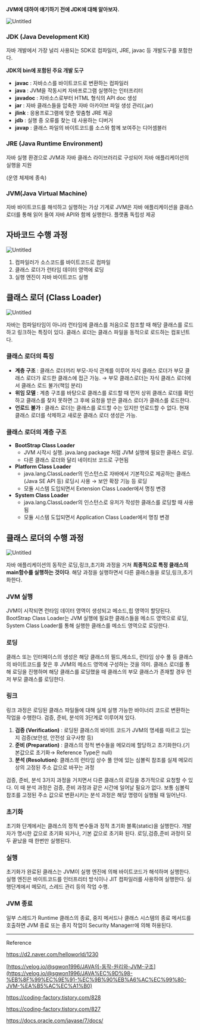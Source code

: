 **JVM에 대하여 얘기하기 전에 JDK에 대해 알아보자.**

![Untitled](https://github.com/9u4a/Study/assets/81855010/6628981c-4a33-488b-a65e-88bd8b93df5f)



### JDK (Java Development Kit)

자바 개발에서 가장 널리 사용되는 SDK로 컴파일러, JRE, javac 등 개발도구를 포함한다.

**JDK의 bin에 포함된 주요 개발 도구**

- **javac** : 자바소스를 바이트코드로 변환하는 컴파일러
- **java** : JVM을 작동시켜 자바프로그램 실행하는 인터프리터
- **javadoc** : 자바소스로부터 HTML 형식의 API doc 생성
- **jar** : 자바 클래스들을 압축한 자바 아카이브 파일 생성 관리(.jar)
- **jlink** : 응용프로그램에 맞춘 맞춤형 JRE 제공
- **jdb** : 실행 중 오류를 찾는 데 사용하는 디버거
- **javap** : 클래스 파일의 바이트코드를 소스와 함께 보여주는 디어셈블러

### JRE (Java Runtime Environment)

자바 실행 환경으로 JVM과 자바 클래스 라이브러리로 구성되어 자바 애플리케이션의 실행을 지원

(운영 체제에 종속)

### JVM(Java Virtual Machine)

자바 바이트코드를 해석하고 실행하는 가상 기계로 JVM은 자바 애플리케이션을 클래스 로더를 통해 읽어 들여 자바 API와 함께 실행한다. 플랫폼 독립성 제공

## 자바코드 수행 과정

![Untitled](https://github.com/9u4a/Study/assets/81855010/f5a62e89-7049-4ea8-a609-4e1e2f7d0549)

1. 컴파일러가 소스코드를 바이트코드로 컴파일
2. 클래스 로더가 런타임 데이터 영역에 로딩
3. 실행 엔진이 자바 바이트코드 실행

## 클래스 로더 (Class Loader)

![Untitled](https://github.com/9u4a/Study/assets/81855010/494184b0-50e5-4146-bc18-22126e42db11)


자바는 컴파일타임이 아니라 런타임에 클래스를 처음으로 참조할 때 해당 클래스를 로드하고 링크하는 특징이 있다.  클래스 로더는 클래스 파일을 동적으로 로드하는 컴포넌트다.

### 클래스 로더의 특징

- **계층 구조** : 클래스 로더끼리 부모-자식 관계를 이루어 자식 클래스 로더가 부모 클래스 로더가 로드한 클래스에 접근 가능. → 부모 클래스로더는 자식 클래스 로더에서 클래스 로드 불가(책임 분리)
- **위임 모델** : 계층 구조를 바탕으로 클래스를 로드할 때 먼저 상위 클래스 로더를 확인하고 클래스를 찾지 못하면 그 후에 요청을 받은 클래스 로더가 클래스를 로드한다.
- **언로드 불가** : 클래스 로더는 클래스를 로드할 수는 있지만 언로드할 수 없다. 현재 클래스 로더를 삭제하고 새로운 클래스 로더 생성은 가능.

### 클래스 로더의 계층 구조

- **BootStrap Class Loader**
    - JVM 시작시 실행.  java.lang package 처럼 JVM 실행에 필요한 클래스 로딩.
    - 다른 클래스 로더와 달리 네이티브 코드로 구현됨
- **Platform Class Loader**
    - java.lang.ClassLoader의 인스턴스로 자바에서 기본적으로 제공하는 클래스(Java SE API 등) 로딩시 사용 → 보안 확장 기능 등 로딩
    - 모듈 시스템 도입되면서 Extension Class Loader에서 명칭 변경
- **System Class Loader**
    - java.lang.ClassLoader의 인스턴스로 유저가 작성한 클래스를 로딩할 때 사용됨
    - 모듈 시스템 도입되면서 Application Class Loader에서 명칭 변경

## 클래스 로더의 수행 과정

![Untitled](https://github.com/9u4a/Study/assets/81855010/8908f102-d8d7-4820-bda5-0af21bc99a28)

자바 애플리케이션의 동작은 로딩,링크,초기화 과정을 거쳐 **최종적으로 특정 클래스의 main함수를 실행하는 것이다**. 해당 과정을 실행하면서 다른 클래스들을 로딩,링크,초기화한다.

### **JVM 실행**

JVM이 시작되면 런타임 데이터 영역이 생성되고 메소드,힙 영역이 할당된다. BootStrap Class Loader는 JVM 실행에 필요한 클래스들을 메소드 영역으로 로딩, System Class Loader를 통해 실행한 클래스를 메소드 영역으로 로딩한다.

### 로딩

클래스 또는 인터페이스의 생성은 해당 클래스의 필드,메소드, 런타임 상수 풀 등 클래스의 바이트코드를 찾은 후 JVM의 메소드 영역에 구성하는 것을 의미. 클래스 로더를 통해 로딩을 진행하며 해당 클래스를 로딩했을 때 클래스의 부모 클래스가 존재할 경우 먼저 부모 클래스를 로딩한다.

### 링크

링크 과정은 로딩된 클래스 파일들에 대해 실제 실행 가능한 바이너리 코드로 변환하는 작업을 수행한다. 검증, 준비, 분석의 3단계로 이루어져 있다.

1. **검증 (Verification)** : 로딩된 클래스의 바이트 코드가 JVM의 명세를 따르고 있는지 검증(보안성, 안전성 요구사항 등)
2. **준비 (Preparation)** : 클래스의 정적 변수들을 메모리에 할당하고 초기화한다.(기본값으로 초기화→ Reference Type은 null)
3. **분석 (Resolution)**: 클래스의 런타임 상수 풀 안에 있는 심볼릭 참조를 실제 메모리 상의 고정된 주소 값으로 바꾸는 과정

검증, 준비, 분석 3가지 과정을 거치면서 다른 클래스의 로딩을 추가적으로 요청할 수 있다. 이 때 분석 과정은 검증, 준비 과정과 같은 시간에 일어날 필요가 없다. 보통 심볼릭 참조를 고정된 주소 값으로 변환시키는 분석 과정은 해당 명령이 실행될 때 일어난다.

### 초기화

초기화 단계에서는 클래스의 정적 변수들과 정적 초기화 블록(static)을 실행한다. 개발자가 명시한 값으로 초기화 되거나, 기본 값으로 초기화 된다. 로딩,검증,준비 과정이 모두 끝났을 때 한번만 실행된다.

### 실행

초기화가 완료된 클래스는 JVM이 실행 엔진에 의해 바이트코드가 해석하며 실행한다. 실행 엔진은 바이트코드를 인터프리터 방식이나 JIT 컴파일러를 사용하여 실행한다. 실행단계에서 메모리, 스레드 관리 등의 작업 수행.

### JVM 종료

일부 스레드가 Runtime 클래스의 종료, 중지 메서드나 클래스 시스템의 종료 메서드를 호출하면 JVM 종료 또는 중지 작업이 Security Managerr에 의해 허용된다.

---
Reference

https://d2.naver.com/helloworld/1230

[https://velog.io/@sgwon1996/JAVA의-동작-원리와-JVM-구조](https://velog.io/@sgwon1996/JAVA%EC%9D%98-%EB%8F%99%EC%9E%91-%EC%9B%90%EB%A6%AC%EC%99%80-JVM-%EA%B5%AC%EC%A1%B0)

https://coding-factory.tistory.com/828

https://coding-factory.tistory.com/827

https://docs.oracle.com/javase/7/docs/